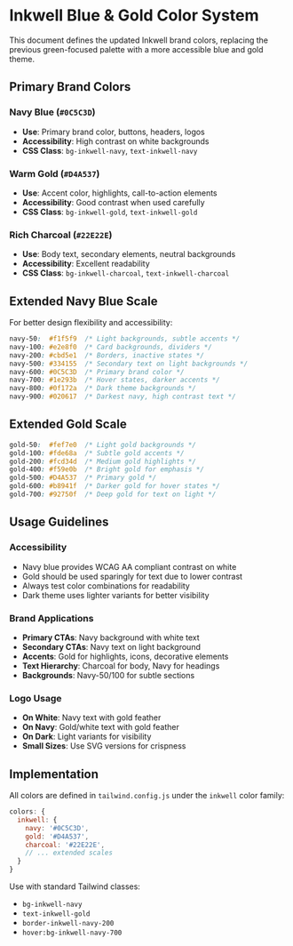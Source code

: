 # Inkwell Blue & Gold Color System

This document defines the updated Inkwell brand colors, replacing the previous green-focused palette with a more accessible blue and gold theme.

## Primary Brand Colors

### Navy Blue (`#0C5C3D`)

- **Use**: Primary brand color, buttons, headers, logos
- **Accessibility**: High contrast on white backgrounds
- **CSS Class**: `bg-inkwell-navy`, `text-inkwell-navy`

### Warm Gold (`#D4A537`)

- **Use**: Accent color, highlights, call-to-action elements
- **Accessibility**: Good contrast when used carefully
- **CSS Class**: `bg-inkwell-gold`, `text-inkwell-gold`

### Rich Charcoal (`#22E22E`)

- **Use**: Body text, secondary elements, neutral backgrounds
- **Accessibility**: Excellent readability
- **CSS Class**: `bg-inkwell-charcoal`, `text-inkwell-charcoal`

## Extended Navy Blue Scale

For better design flexibility and accessibility:

```css
navy-50:  #f1f5f9  /* Light backgrounds, subtle accents */
navy-100: #e2e8f0  /* Card backgrounds, dividers */
navy-200: #cbd5e1  /* Borders, inactive states */
navy-500: #334155  /* Secondary text on light backgrounds */
navy-600: #0C5C3D  /* Primary brand color */
navy-700: #1e293b  /* Hover states, darker accents */
navy-800: #0f172a  /* Dark theme backgrounds */
navy-900: #020617  /* Darkest navy, high contrast text */
```

## Extended Gold Scale

```css
gold-50:  #fef7e0  /* Light gold backgrounds */
gold-100: #fde68a  /* Subtle gold accents */
gold-200: #fcd34d  /* Medium gold highlights */
gold-400: #f59e0b  /* Bright gold for emphasis */
gold-500: #D4A537  /* Primary gold */
gold-600: #b8941f  /* Darker gold for hover states */
gold-700: #92750f  /* Deep gold for text on light */
```

## Usage Guidelines

### Accessibility

- Navy blue provides WCAG AA compliant contrast on white
- Gold should be used sparingly for text due to lower contrast
- Always test color combinations for readability
- Dark theme uses lighter variants for better visibility

### Brand Applications

- **Primary CTAs**: Navy background with white text
- **Secondary CTAs**: Navy text on light background
- **Accents**: Gold for highlights, icons, decorative elements
- **Text Hierarchy**: Charcoal for body, Navy for headings
- **Backgrounds**: Navy-50/100 for subtle sections

### Logo Usage

- **On White**: Navy text with gold feather
- **On Navy**: Gold/white text with gold feather
- **On Dark**: Light variants for visibility
- **Small Sizes**: Use SVG versions for crispness

## Implementation

All colors are defined in `tailwind.config.js` under the `inkwell` color family:

```javascript
colors: {
  inkwell: {
    navy: '#0C5C3D',
    gold: '#D4A537',
    charcoal: '#22E22E',
    // ... extended scales
  }
}
```

Use with standard Tailwind classes:

- `bg-inkwell-navy`
- `text-inkwell-gold`
- `border-inkwell-navy-200`
- `hover:bg-inkwell-navy-700`

